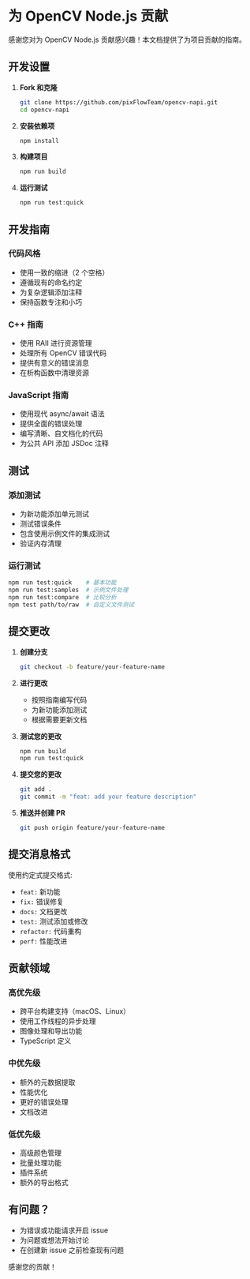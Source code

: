 # 为 OpenCV Node.js 贡献

感谢您对为 OpenCV Node.js 贡献感兴趣！本文档提供了为项目贡献的指南。

## 开发设置

1. **Fork 和克隆**

   ```bash
   git clone https://github.com/pixFlowTeam/opencv-napi.git
   cd opencv-napi
   ```

2. **安装依赖项**

   ```bash
   npm install
   ```

3. **构建项目**

   ```bash
   npm run build
   ```

4. **运行测试**
   ```bash
   npm run test:quick
   ```

## 开发指南

### 代码风格

- 使用一致的缩进（2 个空格）
- 遵循现有的命名约定
- 为复杂逻辑添加注释
- 保持函数专注和小巧

### C++ 指南

- 使用 RAII 进行资源管理
- 处理所有 OpenCV 错误代码
- 提供有意义的错误消息
- 在析构函数中清理资源

### JavaScript 指南

- 使用现代 async/await 语法
- 提供全面的错误处理
- 编写清晰、自文档化的代码
- 为公共 API 添加 JSDoc 注释

## 测试

### 添加测试

- 为新功能添加单元测试
- 测试错误条件
- 包含使用示例文件的集成测试
- 验证内存清理

### 运行测试

```bash
npm run test:quick    # 基本功能
npm run test:samples  # 示例文件处理
npm run test:compare  # 比较分析
npm test path/to/raw  # 自定义文件测试
```

## 提交更改

1. **创建分支**

   ```bash
   git checkout -b feature/your-feature-name
   ```

2. **进行更改**

   - 按照指南编写代码
   - 为新功能添加测试
   - 根据需要更新文档

3. **测试您的更改**

   ```bash
   npm run build
   npm run test:quick
   ```

4. **提交您的更改**

   ```bash
   git add .
   git commit -m "feat: add your feature description"
   ```

5. **推送并创建 PR**
   ```bash
   git push origin feature/your-feature-name
   ```

## 提交消息格式

使用约定式提交格式:

- `feat:` 新功能
- `fix:` 错误修复
- `docs:` 文档更改
- `test:` 测试添加或修改
- `refactor:` 代码重构
- `perf:` 性能改进

## 贡献领域

### 高优先级

- 跨平台构建支持（macOS、Linux）
- 使用工作线程的异步处理
- 图像处理和导出功能
- TypeScript 定义

### 中优先级

- 额外的元数据提取
- 性能优化
- 更好的错误处理
- 文档改进

### 低优先级

- 高级颜色管理
- 批量处理功能
- 插件系统
- 额外的导出格式

## 有问题？

- 为错误或功能请求开启 issue
- 为问题或想法开始讨论
- 在创建新 issue 之前检查现有问题

感谢您的贡献！
